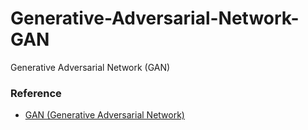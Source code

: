# Generative-Adversarial-Network-GAN
Generative Adversarial Network (GAN)

### Reference
<ul>
  <li><a href="https://kikaben.com/gangenerative-adversarial-network-simple-implementation-with-pytorch/">GAN (Generative Adversarial Network)</a></li>
</ul>
